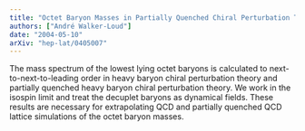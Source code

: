 ```yaml
---
title: "Octet Baryon Masses in Partially Quenched Chiral Perturbation Theory"
authors: ["André Walker-Loud"]
date: "2004-05-10"
arXiv: "hep-lat/0405007"
---
```


The mass spectrum of the lowest lying octet baryons is calculated to next-to-next-to-leading order in heavy baryon chiral perturbation theory and partially quenched heavy baryon chiral perturbation theory. We work in the isospin limit and treat the decuplet baryons as dynamical fields. These results are necessary for extrapolating QCD and partially quenched QCD lattice simulations of the octet baryon masses.
